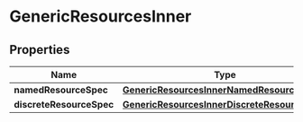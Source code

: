 
# GenericResourcesInner

## Properties
Name | Type | Description | Notes
------------ | ------------- | ------------- | -------------
**namedResourceSpec** | [**GenericResourcesInnerNamedResourceSpec**](GenericResourcesInnerNamedResourceSpec.md) |  |  [optional]
**discreteResourceSpec** | [**GenericResourcesInnerDiscreteResourceSpec**](GenericResourcesInnerDiscreteResourceSpec.md) |  |  [optional]



